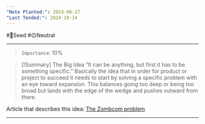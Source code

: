 ```yaml
---
"Note Planted:": 2024-06-27
"Last Tended:": 2024-10-14
---
```

#🌱Seed  #😐Neutral 
****
> `Importance`: 10%
 
>[!Summary] The Big Idea
>”It can be anything, but first it has to be something specific.” 
>Basically the idea that in order for product or project to succeed it needs to start by solving a specific problem with an eye toward expansion. This balances going too deep or being too broad but lands with the edge of the wedge and pushes outward from there. 


Article that describes this idea:
[The Zombcom problem](https://open.substack.com/pub/subconscious/p/the-zombocom-problem?r=45i29i&utm_campaign=post&utm_medium=email)
****
